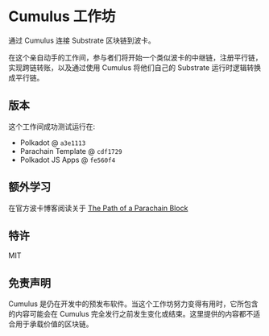 # Cumulus 工作坊

通过 Cumulus 连接 Substrate 区块链到波卡。

在这个亲自动手的工作间，参与者们将开始一个类似波卡的中继链，注册平行链，实现跨链转账，以及通过使用 Cumulus 将他们自己的 Substrate 运行时逻辑转换成平行链。

## 版本

这个工作间成功测试运行在:

- Polkadot @ `a3e1113`
- Parachain Template @ `cdf1729`
- Polkadot JS Apps @ `fe560f4`

## 额外学习

在官方波卡博客阅读关于 [The Path of a Parachain Block](https://polkadot.network/the-path-of-a-parachain-block/)

## 特许

MIT

## 免责声明

Cumulus 是仍在开发中的预发布软件。当这个工作坊努力变得有用时，它所包含的内容可能会在 Cumulus 完全发行之前发生变化或结束。这里提供的内容都不适合用于承载价值的区块链。
